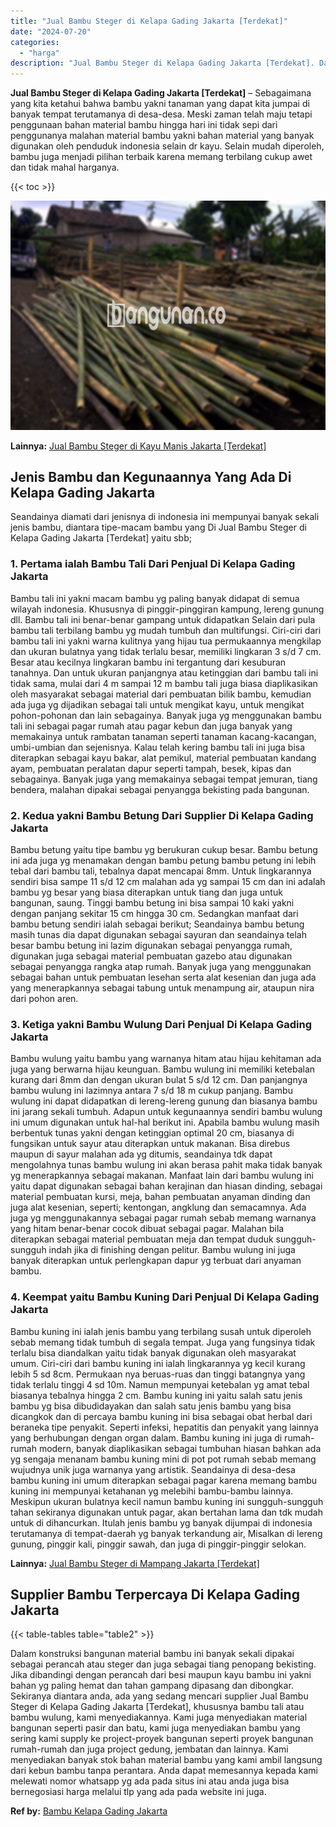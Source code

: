 ```yaml
---
title: "Jual Bambu Steger di Kelapa Gading Jakarta [Terdekat]"
date: "2024-07-20"
categories: 
  - "harga"
description: "Jual Bambu Steger di Kelapa Gading Jakarta [Terdekat]. Dalam konstruksi bangunan material bambu ini banyak sekali dipakai sebagai perancah atau steger dan ju..."
---
```


**Jual Bambu Steger di Kelapa Gading Jakarta \[Terdekat\]** – Sebagaimana yang kita ketahui bahwa bambu yakni tanaman yang dapat kita jumpai di banyak tempat terutamanya di desa-desa. Meski zaman telah maju tetapi penggunaan bahan material bambu hingga hari ini tidak sepi dari penggunanya malahan material bambu yakni bahan material yang banyak digunakan oleh penduduk indonesia selain dr kayu. Selain mudah diperoleh, bambu juga menjadi pilihan terbaik karena memang terbilang cukup awet dan tidak mahal harganya.

{{< toc >}}

![Jual Bambu Steger di Kelapa Gading Jakarta [Terdekat]](/images/jual-bambu-tali-06.png)

**Lainnya:** [Jual Bambu Steger di Kayu Manis Jakarta \[Terdekat\]](https://bambu.bangunan.co/jual-bambu-steger-di-kayu-manis-jakarta-terdekat/)

## Jenis Bambu dan Kegunaannya Yang Ada Di Kelapa Gading Jakarta

Seandainya diamati dari jenisnya di indonesia ini mempunyai banyak sekali jenis bambu, diantara tipe-macam bambu yang Di Jual Bambu Steger di Kelapa Gading Jakarta \[Terdekat\] yaitu sbb;

### 1\. Pertama ialah Bambu Tali Dari Penjual Di Kelapa Gading Jakarta

Bambu tali ini yakni macam bambu yg paling banyak didapat di semua wilayah indonesia. Khususnya di pinggir-pinggiran kampung, lereng gunung dll. Bambu tali ini benar-benar gampang untuk didapatkan Selain dari pula bambu tali terbilang bambu yg mudah tumbuh dan multifungsi. Ciri-ciri dari bambu tali ini yakni warna kulitnya yang hijau tua permukaannya mengkilap dan ukuran bulatnya yang tidak terlalu besar, memiliki lingkaran 3 s/d 7 cm. Besar atau kecilnya lingkaran bambu ini tergantung dari kesuburan tanahnya. Dan untuk ukuran panjangnya atau ketinggian dari bambu tali ini tidak sama, mulai dari 4 m sampai 12 m bambu tali juga biasa diaplikasikan oleh masyarakat sebagai material dari pembuatan bilik bambu, kemudian ada juga yg dijadikan sebagai tali untuk mengikat kayu, untuk mengikat pohon-pohonan dan lain sebagainya. Banyak juga yg menggunakan bambu tali ini sebagai pagar rumah atau pagar kebun dan juga banyak yang memakainya untuk rambatan tanaman seperti tanaman kacang-kacangan, umbi-umbian dan sejenisnya. Kalau telah kering bambu tali ini juga bisa diterapkan sebagai kayu bakar, alat pemikul, material pembuatan kandang ayam, pembuatan peralatan dapur seperti tampah, besek, kipas dan sebagainya. Banyak juga yang memakainya sebagai tempat jemuran, tiang bendera, malahan dipakai sebagai penyangga bekisting pada bangunan.

### 2\. Kedua yakni Bambu Betung Dari Supplier Di Kelapa Gading Jakarta

Bambu betung yaitu tipe bambu yg berukuran cukup besar. Bambu betung ini ada juga yg menamakan dengan bambu petung bambu petung ini lebih tebal dari bambu tali, tebalnya dapat mencapai 8mm. Untuk lingkarannya sendiri bisa sampe 11 s/d 12 cm malahan ada yg sampai 15 cm dan ini adalah bambu yg besar yang biasa diterapkan untuk tiang dan juga untuk bangunan, saung. Tinggi bambu betung ini bisa sampai 10 kaki yakni dengan panjang sekitar 15 cm hingga 30 cm. Sedangkan manfaat dari bambu betung sendiri ialah sebagai berikut; Seandainya bambu betung masih tunas dia dapat digunakan sebagai sayuran dan seandainya telah besar bambu betung ini lazim digunakan sebagai penyangga rumah, digunakan juga sebagai material pembuatan gazebo atau digunakan sebagai penyangga rangka atap rumah. Banyak juga yang menggunakan sebagai bahan untuk pembuatan lesehan serta alat kesenian dan juga ada yang menerapkannya sebagai tabung untuk menampung air, ataupun nira dari pohon aren.

### 3\. Ketiga yakni Bambu Wulung Dari Penjual Di Kelapa Gading Jakarta

Bambu wulung yaitu bambu yang warnanya hitam atau hijau kehitaman ada juga yang berwarna hijau keunguan. Bambu wulung ini memiliki ketebalan kurang dari 8mm dan dengan ukuran bulat 5 s/d 12 cm. Dan panjangnya bambu wulung ini lazimnya antara 7 s/d 18 m cukup panjang. Bambu wulung ini dapat didapatkan di lereng-lereng gunung dan biasanya bambu ini jarang sekali tumbuh. Adapun untuk kegunaannya sendiri bambu wulung ini umum digunakan untuk hal-hal berikut ini. Apabila bambu wulung masih berbentuk tunas yakni dengan ketinggian optimal 20 cm, biasanya di fungsikan untuk sayur atau diterapkan untuk makanan. Bisa direbus maupun di sayur malahan ada yg ditumis, seandainya tdk dapat mengolahnya tunas bambu wulung ini akan berasa pahit maka tidak banyak yg menerapkannya sebagai makanan. Manfaat lain dari bambu wulung ini yaitu dapat digunakan sebagai bahan kerajinan dan hiasan dinding, sebagai material pembuatan kursi, meja, bahan pembuatan anyaman dinding dan juga alat kesenian, seperti; kentongan, angklung dan semacamnya. Ada juga yg menggunakannya sebagai pagar rumah sebab memang warnanya yang hitam benar-benar cocok dibuat sebagai pagar. Malahan bila diterapkan sebagai material pembuatan meja dan tempat duduk sungguh-sungguh indah jika di finishing dengan pelitur. Bambu wulung ini juga banyak diterapkan untuk perlengkapan dapur yg terbuat dari anyaman bambu.

### 4\. Keempat yaitu Bambu Kuning Dari Penjual Di Kelapa Gading Jakarta

Bambu kuning ini ialah jenis bambu yang terbilang susah untuk diperoleh sebab memang tidak tumbuh di segala tempat. Juga yang fungsinya tidak terlalu bisa diandalkan yaitu tidak banyak digunakan oleh masyarakat umum. Ciri-ciri dari bambu kuning ini ialah lingkarannya yg kecil kurang lebih 5 sd 8cm. Permukaan nya beruas-ruas dan tinggi batangnya yang tidak terlalu tinggi 4 sd 10m. Namun mempunyai ketebalan yg amat tebal biasanya tebalnya hingga 2 cm. Bambu kuning ini yaitu salah satu jenis bambu yg bisa dibudidayakan dan salah satu jenis bambu yang bisa dicangkok dan di percaya bambu kuning ini bisa sebagai obat herbal dari beraneka tipe penyakit. Seperti infeksi, hepatitis dan penyakit yang lainnya yang berhubungan dengan organ dalam. Bambu kuning ini juga di rumah-rumah modern, banyak diaplikasikan sebagai tumbuhan hiasan bahkan ada yg sengaja menanam bambu kuning mini di pot pot rumah sebab memang wujudnya unik juga warnanya yang artistik. Seandainya di desa-desa bambu kuning ini umum diterapkan sebagai pagar karena memang bambu kuning ini mempunyai ketahanan yg melebihi bambu-bambu lainnya. Meskipun ukuran bulatnya kecil namun bambu kuning ini sungguh-sungguh tahan sekiranya digunakan untuk pagar, akan bertahan lama dan tdk mudah untuk di dihancurkan. Itulah jenis bambu yg banyak dijumpai di indonesia terutamanya di tempat-daerah yg banyak terkandung air, Misalkan di lereng gunung, pinggir kali, pinggir sawah, dan juga di pinggir-pinggir selokan.

**Lainnya:** [Jual Bambu Steger di Mampang Jakarta \[Terdekat\]](https://bambu.bangunan.co/jual-bambu-steger-di-mampang-jakarta-terdekat/)

## Supplier Bambu Terpercaya Di Kelapa Gading Jakarta

{{< table-tables table="table2" >}}

Dalam konstruksi bangunan material bambu ini banyak sekali dipakai sebagai perancah atau steger dan juga sebagai tiang penopang bekisting. Jika dibandingi dengan perancah dari besi maupun kayu bambu ini yakni bahan yg paling hemat dan tahan gampang dipasang dan dibongkar. Sekiranya diantara anda, ada yang sedang mencari supplier Jual Bambu Steger di Kelapa Gading Jakarta \[Terdekat\], khususnya bambu tali atau bambu wulung, kami menyediakannya. Kami juga menyediakan material bangunan seperti pasir dan batu, kami juga menyediakan bambu yang sering kami supply ke project-proyek bangunan seperti proyek bangunan rumah-rumah dan juga project gedung, jembatan dan lainnya. Kami menyediakan banyak stok bahan material bambu yang kami ambil langsung dari kebun bambu tanpa perantara. Anda dapat memesannya kepada kami melewati nomor whatsapp yg ada pada situs ini atau anda juga bisa bernegosiasi harga melalui tlp yang ada pada website ini juga.

**Ref by:** [Bambu Kelapa Gading Jakarta](https://id.wikipedia.org/wiki/Bambu)
